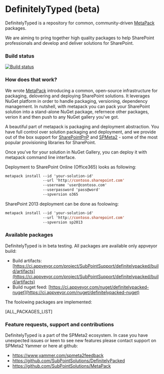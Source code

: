 # DefinitelyTyped (beta)
DefinitelyTyped is a repository for common, community-driven [MetaPack](https://github.com/SubPointSolutions/MetaPack) packages. 

We are aiming to pring together high quality packages to help SharePoint professionals and develop and deliver solutions for SharePoint.

### Build status
[![Build status](https://ci.appveyor.com/api/projects/status/j56lcx0bfqsfg220?svg=true)](https://ci.appveyor.com/project/SubPointSupport/definitelypacked)


### How does that work?
We wrote [MetaPack](https://github.com/SubPointSolutions/MetaPack) introducing a common, open-source infrastructure for packaging, delovering and deploying SharePoint solutions.
It leverages NuGet platform in order to handle packaging, versioning, dependency management. In nutshell, with metapack you can pack your SharePoint solution into a stand-alone NuGet package, refernece other packages, verion it and then push to any NuGet gallery you've got.

A beautiful part of metapack is packaging and deployment abstraction. 
You have full control over solution packaging and deployment, and we provide out of the box support for [SharePointPnP](https://github.com/SharePoint/PnP) and [SPMeta2](https://github.com/SubPointSolutions/spmeta2) - some of the most popular provisioning libraries for SharePoint.

Once you've for your solution in NuGet Gallery, you can deploy it with metapack command line interface. 

Deployment to SharePoint Online (Office365) looks as following:

```ps
metapack install --id 'your-solution-id' 
                 --url 'http://contoso.sharepoint.com' 
                 --username 'user@contoso.com' 
                 --userpassword 'pass@word' 
                 --spversion o365
```

SharePoint 2013 deployment can be done as foolowing:

```ps
metapack install --id 'your-solution-id' 
                 --url 'http://contoso.sharepoint.com' 
                 --spversion sp2013
```


### Available packages
DefinitelyTyped is in beta testing. All packages are available only appveyor build:
* Build artifacts: [https://ci.appveyor.com/project/SubPointSupport/definitelypacked/build/artifacts](https://ci.appveyor.com/project/SubPointSupport/definitelypacked/build/artifacts)
* Build nuget feed: [https://ci.appveyor.com/nuget/definitelypacked-nuget](https://ci.appveyor.com/nuget/definitelypacked-nuget)

The foolowing packages are implemented:

[ALL_PACKAGES_LIST]

### Feature requests, support and contributions

DefinitelyTyped is a part of the SPMeta2 ecosystem. In case you have unexpected issues or keen to see new features please contact support on SPMeta2 Yammer or here at github:

* https://www.yammer.com/spmeta2feedback
* https://github.com/SubPointSolutions/DefinitelyPacked
* https://github.com/SubPointSolutions/MetaPack